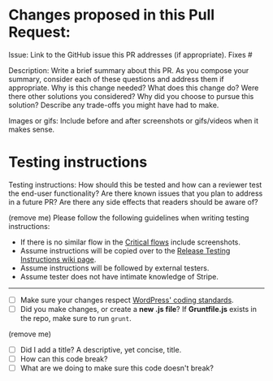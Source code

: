 # Changes proposed in this Pull Request:

Issue: Link to the GitHub issue this PR addresses (if appropriate).
Fixes #

Description: Write a brief summary about this PR. As you compose your summary, consider each of these questions and address them if appropriate. Why is this change needed? What does this change do? Were there other solutions you considered? Why did you choose to pursue this solution? Describe any trade-offs you might have had to make.

Images or gifs: Include before and after screenshots or gifs/videos when it makes sense.


# Testing instructions

Testing instructions: How should this be tested and how can a reviewer test the end-user functionality? Are there known issues that you plan to address in a future PR? Are there any side effects that readers should be aware of?

(remove me) Please follow the following guidelines when writing testing instructions:

- If there is no similar flow in the [Critical flows](https://github.com/woocommerce/woocommerce-gateway-stripe/wiki/Critical-flows) include screenshots.
- Assume instructions will be copied over to the [Release Testing Instructions wiki page](https://github.com/woocommerce/woocommerce-gateway-stripe/wiki/Release-Testing-Instructions).
- Assume instructions will be followed by external testers.
- Assume tester does not have intimate knowledge of Stripe.

-------------------
- [ ] Make sure your changes respect [WordPress' coding standards](https://make.wordpress.org/core/handbook/best-practices/coding-standards/).
- [ ] Did you make changes, or create a **new .js file**? If **Gruntfile.js** exists in the repo, make sure to run `grunt`.

(remove me)
- [ ] Did I add a title? A descriptive, yet concise, title.
- [ ] How can this code break?
- [ ] What are we doing to make sure this code doesn't break?
